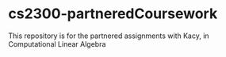 # cs2300-partneredCoursework
This repository is for the partnered assignments with Kacy, in Computational Linear Algebra
